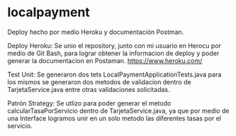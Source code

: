 # localpayment
Deploy hecho por medio Heroku y documentación Postman.

Deploy Heroku: Se unio el repository, junto con mi usuario en Herocu por medio de Git Bash, para lograr obtener la informacion de deploy y poder generar la documentacion en Postaman.
https://www.heroku.com/

Test Unit: Se generaron dos tets LocalPaymentApplicationTests.java para los mismos se generaron dos metodos de validacion dentro de TarjetaService.java entre otras validaciones solicitadas.

Patrón Strategy: Se utlizo para poder generar el metodo calcularTasaPorServicio dentro de TarjetaService.java, ya que por medio de una Interface logramos unir en un  solo metodo las diferentes tasas por el servicio.


